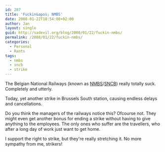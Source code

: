 ```yaml
---
id: 207
title: 'Fuckin&apos; NMBS'
date: 2008-01-22T18:54:08+02:00
author: Jan
layout: single
guid: http://sadevil.org/blog/2008/01/22/fuckin-nmbs/
permalink: /2008/01/22/fuckin-nmbs/
categories:
  - Personal
  - Rants
tags:
  - nmbs
  - sncb
  - strike
---
```

The Belgian National Railways (known as [NMBS](http://www.nmbs.be)/[SNCB](http://www.sncb.be)) really totally suck. Completely and utterly.

Today, yet another strike in Brussels South station, causing endless delays and cancellations. 

Do you think the managers of the railways notice this? Ofcourse not. They might even get another bonus for ending a strike without having to give anything to the employees. The only ones who suffer are the travellers, who after a long day of work just want to get home.

I support the right to strike, but they're really stretching it. No more sympathy from me, strikers!
